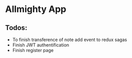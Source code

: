 # Allmighty App

## Todos:
* To finish transference of note add event to redux sagas
* Finish JWT authentification 
* Finish register page